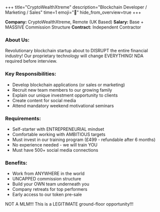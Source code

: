+++
title="CryptoWealthXtreme"
description="Blockchain Developer / Marketing / Sales"
time=1
emoji="💎"
hide_from_overview=true
+++

**Company:** CryptoWealthXtreme, Remote (UK Based)
**Salary:** Base + MASSIVE Commission Structure
**Contract:** Independent Contractor

### About Us:

Revolutionary blockchain startup about to DISRUPT the entire financial industry! Our proprietary technology will change EVERYTHING! NDA required before interview.

### Key Responsibilities:

- Develop blockchain applications (or sales or marketing)
- Recruit new team members to our growing family
- Explain our unique investment opportunity to clients
- Create content for social media
- Attend mandatory weekend motivational seminars

### Requirements:

- Self-starter with ENTREPRENEURIAL mindset
- Comfortable working with AMBITIOUS targets
- Must invest in our training program (£499 - refundable after 6 months)
- No experience needed - we will train YOU
- Must have 500+ social media connections

### Benefits:

- Work from ANYWHERE in the world
- UNCAPPED commission structure
- Build your OWN team underneath you
- Company retreats for top performers
- Early access to our token pre-sale

NOT A MLM!!! This is a LEGITIMATE ground-floor opportunity!!!
